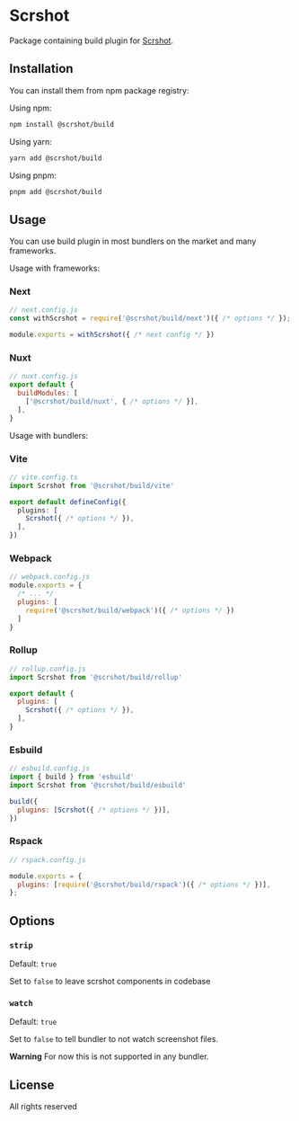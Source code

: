 # Scrshot

Package containing build plugin for [Scrshot](https://scrshot.dev/).

## Installation

You can install them from npm package registry:

Using npm:

```bash
npm install @scrshot/build
```

Using yarn:

```bash
yarn add @scrshot/build
```

Using pnpm:

```bash
pnpm add @scrshot/build
```

## Usage

You can use build plugin in most bundlers on the market and many frameworks.

Usage with frameworks:

### Next
```js
// next.config.js
const withScrshot = require('@scrshot/build/next')({ /* options */ });

module.exports = withScrshot({ /* next config */ })
```
### Nuxt

```js
// nuxt.config.js
export default {
  buildModules: [
    ['@scrshot/build/nuxt', { /* options */ }],
  ],
}
```

Usage with bundlers:

### Vite

```ts
// vite.config.ts
import Scrshot from '@scrshot/build/vite'

export default defineConfig({
  plugins: [
    Scrshot({ /* options */ }),
  ],
})
```

### Webpack

```js
// webpack.config.js
module.exports = {
  /* ... */
  plugins: [
    require('@scrshot/build/webpack')({ /* options */ })
  ]
}
```

### Rollup

```js
// rollup.config.js
import Scrshot from '@scrshot/build/rollup'

export default {
  plugins: [
    Scrshot({ /* options */ }),
  ],
}
```

### Esbuild

```js
// esbuild.config.js
import { build } from 'esbuild'
import Scrshot from '@scrshot/build/esbuild'

build({
  plugins: [Scrshot({ /* options */ })],
})
```

### Rspack

```js
// rspack.config.js

module.exports = {
  plugins: [require('@scrshot/build/rspack')({ /* options */ })],
};
```

## Options


### `strip`
Default: `true`

Set to `false` to leave scrshot components in codebase

### `watch`
Default: `true`

Set to `false` to tell bundler to not watch screenshot files. 

**Warning**
For now this is not supported in any bundler.


## License

All rights reserved
